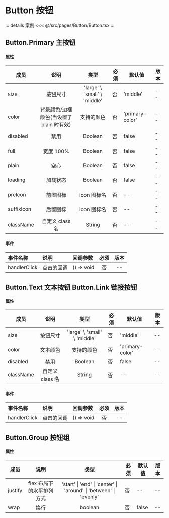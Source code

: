 # Button 按钮

::: details 案例
<<< @/src/pages/Button/Button.tsx
:::

## Button.Primary 主按钮

#### 属性

| 成员       |                   说明                   |             类型             | 必须 | 默认值          | 版本 |
| ---------- | :--------------------------------------: | :--------------------------: | ---- | --------------- | ---- |
| size       |                 按钮尺寸                 | 'large' \ 'small' \ 'middle' | 否   | 'middle'        | --   |
| color      | 背景颜色/边框颜色(当设置了 plain 时有效) |          支持的颜色          | 否   | 'primary-color' | --   |
| disabled   |                   禁用                   |           Boolean            | 否   | false           | --   |
| full       |                宽度 100%                 |           Boolean            | 否   | false           | --   |
| plain      |                   空心                   |           Boolean            | 否   | false           | --   |
| loading    |                 加载状态                 |           Boolean            | 否   | false           | --   |
| preIcon    |                 前置图标                 |         icon 图标名          | 否   | --              | --   |
| suffixIcon |                 后置图标                 |         icon 图标名          | 否   | --              | --   |
| className  |             自定义 class 名              |            String            | 否   | --              | --   |

#### 事件

| 事件名称     | 说明       | 回调参数   | 必须 | 版本 |
| :----------- | :--------- | :--------- | :--: | :--: |
| handlerClick | 点击的回调 | () => void |  否  |  --  |

## Button.Text 文本按钮 Button.Link 链接按钮

#### 属性

| 成员      |      说明       |             类型             | 必须 | 默认值          | 版本 |
| --------- | :-------------: | :--------------------------: | ---- | --------------- | ---- |
| size      |    按钮尺寸     | 'large' \ 'small' \ 'middle' | 否   | 'middle'        | --   |
| color     |    文本颜色     |          支持的颜色          | 否   | 'primary-color' | --   |
| disabled  |      禁用       |           Boolean            | 否   | false           | --   |
| className | 自定义 class 名 |            String            | 否   | --              | --   |

#### 事件

| 事件名称     | 说明       | 回调参数   | 必须 | 版本 |
| :----------- | :--------- | :--------- | :--: | :--: |
| handlerClick | 点击的回调 | () => void |  否  |  --  |

## Button.Group 按钮组

#### 属性

| 成员    |           说明            |                               类型                                | 必须 | 默认值 | 版本 |
| ------- | :-----------------------: | :---------------------------------------------------------------: | ---- | ------ | ---- |
| justify | flex 布局下的水平排列方式 | 'start' \| 'end' \| 'center' \| 'around' \| 'between' \| 'evenly' | 否   | --     | --   |
| wrap    |           换行            |                              boolean                              | 否   | false  | --   |
